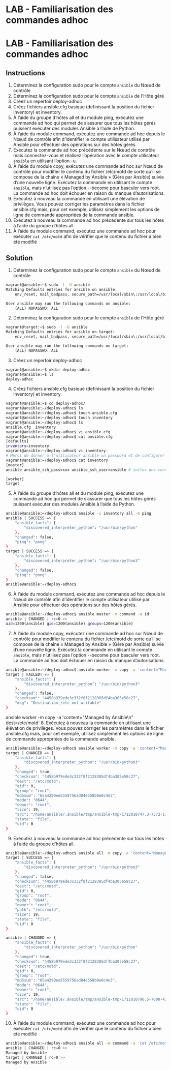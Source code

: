 # LAB - Familiarisation des commandes adhoc
# LAB - Familiarisation des commandes adhoc
##  Instructions
1. Déterminez la configuration sudo pour le compte `ansible` du Nœud de contrôle  
2. Déterminez la configuration sudo pour le compte `ansible` de l'Hôte géré 
3. Créez un repertoir deploy-adhoc
4. Créez fichiers ansible.cfg basique (definissant la position du fichier inventory) et inventory.
5. À l’aide du groupe d’hôtes all et du module ping, exécutez une commande ad hoc qui permet de s’assurer que tous les hôtes gérés puissent exécuter des modules Ansible à l’aide de Python.
6. À l’aide du module command, exécutez une commande ad hoc depuis le Nœud de contrôle  afin d’identifier le compte utilisateur utilisé par Ansible pour effectuer des opérations sur des hôtes gérés. 
7. Exécutez la commande ad hoc précédente sur le  Nœud de contrôle mais connectez-vous et réalisez l’opération avec le compte utilisateur `ansible` en utilisant l’option -u.
8. À l’aide du module copy, exécutez une commande ad hoc sur Nœud de contrôle pour modifier le contenu du fichier /etc/motd de sorte qu’il se compose de la chaîne « Managed by Ansible » (Géré par Ansible) suivie d’une nouvelle ligne. Exécutez la commande en utilisant le compte `ansible`, mais n’utilisez pas l’option --become pour basculer vers root. La commande ad hoc doit échouer en raison du manque d’autorisations.
9. Exécutez à nouveau la commande en utilisant une élévation de privilèges. Vous pouvez corriger les paramètres dans le fichier ansible.cfg mais, pour cet exemple, utilisez simplement les options de ligne de commande appropriées de la commande ansible.
10. Exécutez à nouveau la commande ad hoc précédente sur tous les hôtes à l’aide du groupe d’hôtes all. 
11. À l’aide du module command, exécutez une commande ad hoc pour exécuter `cat /etc/motd` afin de vérifier que le contenu du fichier a bien été modifié 





##  Solution
1. Déterminez la configuration sudo pour le compte `ansible` du Nœud de contrôle  

```sh
vagrant@ansible:~$ sudo -l -U ansible
Matching Defaults entries for ansible on ansible:
    env_reset, mail_badpass, secure_path=/usr/local/sbin\:/usr/local/bin\:/usr/sbin\:/usr/bin\:/sbin\:/bin\:/snap/bin

User ansible may run the following commands on ansible:
    (ALL) NOPASSWD: ALL
```

2. Déterminez la configuration sudo pour le compte `ansible` de l'Hôte géré 

```sh
vagrant@target:~$ sudo -l -U ansible
Matching Defaults entries for ansible on target:
    env_reset, mail_badpass, secure_path=/usr/local/sbin\:/usr/local/bin\:/usr/sbin\:/usr/bin\:/sbin\:/bin\:/snap/bin

User ansible may run the following commands on target:
    (ALL) NOPASSWD: ALL
```

3. Créez un repertoir deploy-adhoc
```sh
vagrant@ansible:~$ mkdir deploy-adhoc
vagrant@ansible:~$ ls
deploy-adhoc
```
4. Créez fichiers ansible.cfg basique (definissant la position du fichier inventory) et inventory.
```sh
vagrant@ansible:~$ cd deploy-adhoc/
vagrant@ansible:~/deploy-adhoc$ ls
vagrant@ansible:~/deploy-adhoc$ touch ansible.cfg
vagrant@ansible:~/deploy-adhoc$ touch inventory
vagrant@ansible:~/deploy-adhoc$ ls
ansible.cfg  inventory
vagrant@ansible:~/deploy-adhoc$ vi ansible.cfg 
vagrant@ansible:~/deploy-adhoc$ cat ansible.cfg 
[defaults]
inventory=inventory
vagrant@ansible:~/deploy-adhoc$ vi inventory
# Merci de donner à l'utilisateur ansible un password et de configurer le fichier /etc/ssh/sshd_config avec le param PasswordAuthentication yes & PubkeyAuthentication yes
vagrant@ansible:~/deploy-adhoc$ cat inventory 
[master]
ansible ansible_ssh_pass=xxx ansible_ssh_user=ansible # inclus une connexion SSH; replacer par  << ansible ansible_connection=local >> pour une connexion local sur le master

[worker]
target
```
5. À l’aide du groupe d’hôtes all et du module ping, exécutez une commande ad hoc qui permet de s’assurer que tous les hôtes gérés puissent exécuter des modules Ansible à l’aide de Python.

```sh
ansible@ansible:~/deploy-adhoc$ ansible -i inventory all -m ping
ansible | SUCCESS => {
    "ansible_facts": {
        "discovered_interpreter_python": "/usr/bin/python"
    }, 
    "changed": false, 
    "ping": "pong"
}
target | SUCCESS => {
    "ansible_facts": {
        "discovered_interpreter_python": "/usr/bin/python3"
    }, 
    "changed": false, 
    "ping": "pong"
}
ansible@ansible:~/deploy-adhoc$ 
```
6. À l’aide du module command, exécutez une commande ad hoc depuis le Nœud de contrôle  afin d’identifier le compte utilisateur utilisé par Ansible pour effectuer des opérations sur des hôtes gérés. 
```sh
ansible@ansible:~/deploy-adhoc$ ansible master -m command -a id
ansible | CHANGED | rc=0 >>
uid=1200(ansible) gid=1200(ansible) groups=1200(ansible)
```


7. À l’aide du module copy, exécutez une commande ad hoc sur Nœud de contrôle pour modifier le contenu du fichier /etc/motd de sorte qu’il se compose de la chaîne « Managed by Ansible » (Géré par Ansible) suivie d’une nouvelle ligne. Exécutez la commande en utilisant le compte `ansible`, mais n’utilisez pas l’option --become pour basculer vers root. La commande ad hoc doit échouer en raison du manque d’autorisations.

```sh
ansible@ansible:~/deploy-adhoc$ ansible worker -m copy -a 'content="Managed by Ansible\n" dest=/etc/motd'
target | FAILED! => {
    "ansible_facts": {
        "discovered_interpreter_python": "/usr/bin/python3"
    }, 
    "changed": false, 
    "checksum": "4458b979ede3c332f8f2128385df4ba305e58c27", 
    "msg": "Destination /etc not writable"
}
```
ansible worker -m copy -a 'content="Managed by Ansible\n" dest=/etc/motd'
8. Exécutez à nouveau la commande en utilisant une élévation de privilèges. Vous pouvez corriger les paramètres dans le fichier ansible.cfg mais, pour cet exemple, utilisez simplement les options de ligne de commande appropriées de la commande ansible.
```sh
ansible@ansible:~/deploy-adhoc$ ansible worker -m copy -a 'content="Managed by Ansible\n" dest=/etc/motd' --become
target | CHANGED => {
    "ansible_facts": {
        "discovered_interpreter_python": "/usr/bin/python3"
    }, 
    "changed": true, 
    "checksum": "4458b979ede3c332f8f2128385df4ba305e58c27", 
    "dest": "/etc/motd", 
    "gid": 0, 
    "group": "root", 
    "md5sum": "65a4290ee5559756ad04e558b0e0c4e3", 
    "mode": "0644", 
    "owner": "root", 
    "size": 19, 
    "src": "/home/ansible/.ansible/tmp/ansible-tmp-1712010747.3-7572-178862175967983/source", 
    "state": "file", 
    "uid": 0
}
```
9. Exécutez à nouveau la commande ad hoc précédente sur tous les hôtes à l’aide du groupe d’hôtes all.
```sh
ansible@ansible:~/deploy-adhoc$ ansible all -m copy -a 'content="Managed by Ansible\n" dest=/etc/motd' --become
target | SUCCESS => {
    "ansible_facts": {
        "discovered_interpreter_python": "/usr/bin/python3"
    }, 
    "changed": false, 
    "checksum": "4458b979ede3c332f8f2128385df4ba305e58c27", 
    "dest": "/etc/motd", 
    "gid": 0, 
    "group": "root", 
    "mode": "0644", 
    "owner": "root", 
    "path": "/etc/motd", 
    "size": 19, 
    "state": "file", 
    "uid": 0
}

ansible | CHANGED => {
    "ansible_facts": {
        "discovered_interpreter_python": "/usr/bin/python"
    }, 
    "changed": true, 
    "checksum": "4458b979ede3c332f8f2128385df4ba305e58c27", 
    "dest": "/etc/motd", 
    "gid": 0, 
    "group": "root", 
    "md5sum": "65a4290ee5559756ad04e558b0e0c4e3", 
    "mode": "0644", 
    "owner": "root", 
    "size": 19, 
    "src": "/home/ansible/.ansible/tmp/ansible-tmp-1712010790.5-7600-42529618701296/source", 
    "state": "file", 
    "uid": 0
}
``` 
10. À l’aide du module command, exécutez une commande ad hoc pour exécuter `cat /etc/motd` afin de vérifier que le contenu du fichier a bien été modifié 

```sh
ansible@ansible:~/deploy-adhoc$ ansible all -m command -a 'cat /etc/motd'
ansible | CHANGED | rc=0 >>
Managed by Ansible
target | CHANGED | rc=0 >>
Managed by Ansible
```
